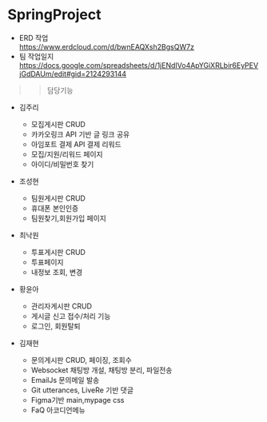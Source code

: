 # SpringProject
- ERD 작업   
  https://www.erdcloud.com/d/bwnEAQXsh2BgsQW7z
- 팀 작업일지
  https://docs.google.com/spreadsheets/d/1jENdIVo4ApYGiXRLbir6EyPEVjGdDAUm/edit#gid=2124293144
  
>> 담당기능
- 김주리
    - 모집게시판 CRUD
    - 카카오링크 API 기반 글 링크 공유
    - 아임포트 결제 API 결제 리워드
    - 모집/지원/리워드 페이지
    - 아이디/비밀번호 찾기     

- 조성현
    - 팀원게시판 CRUD
    - 휴대폰 본인인증
    - 팀원찾기,회원가입 페이지   

- 최낙원
    - 투표게시판 CRUD
    - 투표페이지
    - 내정보 조회, 변경   

- 황윤아
    - 관리자게시판 CRUD
    - 게시글 신고 접수/처리 기능
    - 로그인, 회원탈퇴      

- 김재현
    - 문의게시판 CRUD, 페이징, 조회수
    - Websocket 채팅방 개설, 채팅방 분리, 파일전송
    - EmailJs 문의메일 발송
    - Git utterances, LiveRe 기반 댓글 
    - Figma기반 main,mypage css
    - FaQ 아코디언메뉴     

